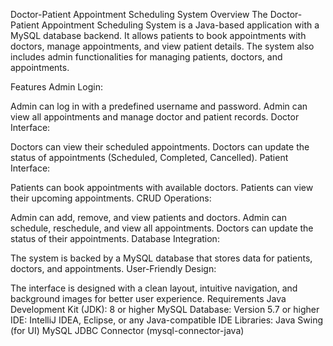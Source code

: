 Doctor-Patient Appointment Scheduling System
Overview
The Doctor-Patient Appointment Scheduling System is a Java-based application with a MySQL database backend. It allows patients to book appointments with doctors, manage appointments, and view patient details. The system also includes admin functionalities for managing patients, doctors, and appointments.

Features
Admin Login:

Admin can log in with a predefined username and password.
Admin can view all appointments and manage doctor and patient records.
Doctor Interface:

Doctors can view their scheduled appointments.
Doctors can update the status of appointments (Scheduled, Completed, Cancelled).
Patient Interface:

Patients can book appointments with available doctors.
Patients can view their upcoming appointments.
CRUD Operations:

Admin can add, remove, and view patients and doctors.
Admin can schedule, reschedule, and view all appointments.
Doctors can update the status of their appointments.
Database Integration:

The system is backed by a MySQL database that stores data for patients, doctors, and appointments.
User-Friendly Design:

The interface is designed with a clean layout, intuitive navigation, and background images for better user experience.
Requirements
Java Development Kit (JDK): 8 or higher
MySQL Database: Version 5.7 or higher
IDE: IntelliJ IDEA, Eclipse, or any Java-compatible IDE
Libraries:
Java Swing (for UI)
MySQL JDBC Connector (mysql-connector-java)
